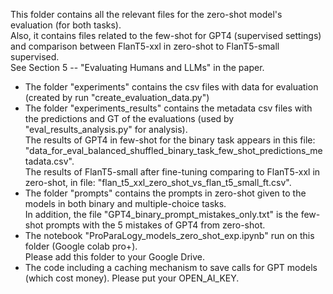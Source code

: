 This folder contains all the relevant files for the zero-shot model's evaluation (for both tasks). <br> 
Also, it contains files related to the few-shot for GPT4 (supervised settings) and comparison between FlanT5-xxl in zero-shot to FlanT5-small supervised. <br>
See Section 5 -- "Evaluating Humans and LLMs" in the paper. <br>

* The folder "experiments" contains the csv files with data for evaluation (created by run "create_evaluation_data.py") <br>
* The folder "experiments_results" contains the metadata csv files with the predictions and GT of the evaluations (used by "eval_results_analysis.py" for analysis). <br>
The results of GPT4 in few-shot for the binary task appears in this file: "data_for_eval_balanced_shuffled_binary_task_few_shot_predictions_metadata.csv". <br>
The results of FlanT5-small after fine-tuning comparing to FlanT5-xxl in zero-shot, in file: "flan_t5_xxl_zero_shot_vs_flan_t5_small_ft.csv". <br>
* The folder "prompts" contains the prompts in zero-shot given to the models in both binary and multiple-choice tasks. <br> 
In addition, the file "GPT4_binary_prompt_mistakes_only.txt" is the few-shot prompts with the 5 mistakes of GPT4 from zero-shot.
* The notebook "ProParaLogy_models_zero_shot_exp.ipynb" run on this folder (Google colab pro+). <br>
Please add this folder to your Google Drive. <br>
* The code including a caching mechanism to save calls for GPT models (which cost money). Please put your OPEN_AI_KEY.